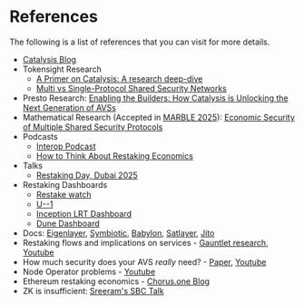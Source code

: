 # References

The following is a list of references that you can visit for more details.

- [Catalysis Blog](https://blog.catalysis.network)
- Tokensight Research
  - [A Primer on Catalysis: A research deep-dive](https://paragraph.com/@tokensightxyz/a-primer-on-catalysis)
  - [Multi vs Single-Protocol Shared Security Networks](https://paragraph.com/@tokensightxyz/catalysis-ssn-deep-dive)
- Presto Research: [Enabling the Builders: How Catalysis is Unlocking the Next Generation of AVSs](https://www.prestolabs.io/research/enabling-the-builders-how-catalysis-is-unlocking-the-next-generation-of-avss)
- Mathematical Research (Accepted in [MARBLE 2025](https://www.marble-conference.org/marble2025)): [Economic Security of Multiple Shared Security Protocols](https://arxiv.org/abs/2505.03843)
- Podcasts
  - [Interop Podcast](https://x.com/seb3point0/status/1874866432615616828)
  - [How to Think About Restaking Economics](https://therollup.co/podcast/how-to-think-about-restaking-economics-with-tarun-chitra)
- Talks
  - [Restaking Day, Dubai 2025](https://www.youtube.com/watch?v=DW33bexlxWo)
- Restaking Dashboards
  - [Restake watch](https://restake.watch/)
  - [U--1](https://u--1.com/)
  - [Inception LRT Dashboard](https://inceptionlrt.com/restaking-explorer)
  - [Dune Dashboard](https://dune.com/blocklytics/ethereum-restaking)
- Docs:  [Eigenlayer](https://docs.eigenlayer.xyz/), [Symbiotic](https://docs.symbiotic.fi/), [Babylon](https://docs.babylonchain.io/docs/introduction/overview), [Satlayer](https://docs.satlayer.xyz/), [Jito](https://www.jito.network/restaking/)
- Restaking flows and implications on services - [Gauntlet research](https://www.gauntlet.xyz/resources/restaking-flows-and-implications-on-services), [Youtube](https://youtu.be/vuZ1vfDgIbo?si=ZJIqbnvnmQujKva5)
- How much security does your AVS _really_ need? - [Paper](https://arxiv.org/abs/2408.00928), [Youtube](https://www.youtube.com/watch?v=Cd89kupFgig)
- Node Operator problems - [Youtube](https://youtu.be/pmozNGACsGc?si=4-1UNgvlBTswqaM8&t=805)
- Ethereum restaking economics - [Chorus.one Blog](https://chorus.one/articles/the-state-of-ethereum-restaking-economics-challenges-and-future-directions)
- ZK is insufficient: [Sreeram's SBC Talk](https://www.youtube.com/watch?v=YSuG2kXjLNA)
